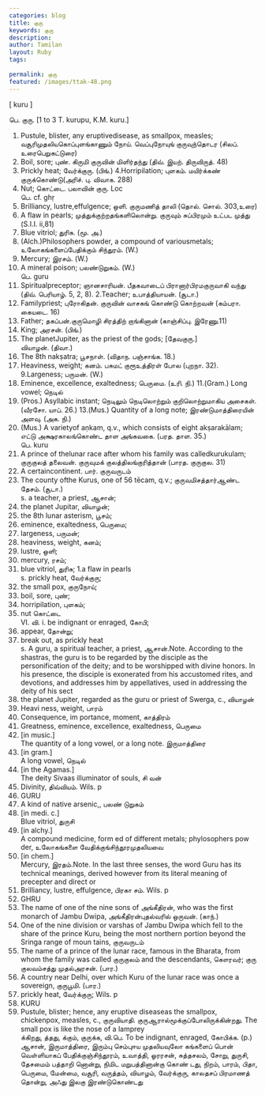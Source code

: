 ```yaml
---
categories: blog
title: குரு
keywords: குரு
description: 
author: Tamilan
layout: Ruby
tags: 
 
permalink: குரு
featured: /images/ttak-48.png
---
```

  
[ kuru ]  
  
பெ. குரு. [1 to 3 T. kurupu, K.M. kuru.]  
1. Pustule, blister, any eruptivedisease, as smallpox, measles; வசூரிமுதலியகொப்புளங்காணும் நோய். வெப்புநோயுங் குருவுந்தொடர (சிலப். உரைபெறுகட்டுரை)  
2. Boil, sore; புண். கிருமி குருவின் மிளிர்தந்து (திவ். இயற். திருவிருத். 48)  
3. Prickly heat; வேர்க்குரு. (பிங்.) 4.Horripilation; புளகம். மயிர்க்கண் குருக்கொண்டு(அரிச். பு. விவாக. 288)  
5. Nut; கொட்டை. பலாவின் குரு. Loc  
பெ. cf. ghṛ  
1. Brilliancy, lustre,effulgence; ஒளி. குருமணித் தாலி (தொல். சொல். 303,உரை)  
2. A flaw in pearls; முத்துக்குற்றதங்களிலொன்று. குருவும் சுப்பிரமும் உட்பட முத்து (S.I.I. ii,81)  
3. Blue vitriol; துரிசு. (மூ. அ.)  
4. (Alch.)Philosophers powder, a compound of variousmetals; உலோகங்களைப்பேதிக்கும் சிந்துரம். (W.)  
5. Mercury; இரசம். (W.)  
6. A mineral poison; பலண்டுறுகம். (W.)  
பெ. guru  
1. Spiritualpreceptor; ஞானசாரியன். பீதகவாடைப் பிரானார்பிரமகுருவாகி வந்து (திவ். பெரியாழ். 5, 2, 8). 2.Teacher; உபாத்தியாயன். (சூடா.)  
3. Familypriest; புரோகிதன். குருவின் வாசகங் கொண்டு கொற்றவன் (கம்பரா. கையடை. 16)  
4. Father; தகப்பன்.குருமொழி சிரத்திற் றாங்கினான் (காஞ்சிப்பு. இரேணு.11)  
5. King; அரசன். (பிங்.)  
6. The planetJupiter, as the priest of the gods; [தேவகுரு.]  
வியாழன். (திவா.)  
7. The 8th nakṣatra; பூசநாள். (விதாந. பஞ்சாங்க. 18.)  
8. Heaviness, weight; கனம். பசுமட் குரூஉத்திரள் போல (புறநா. 32). 9.Largeness; பருமன். (W.)  
10. Eminence, excellence, exaltedness; பெருமை. (உரி. நி.) 11.(Gram.) Long vowel; நெடில்  
12. (Pros.) Asyllabic instant; நெடிலும் நெடிலொற்றும் குறிலொற்றுமாகிய அசைகள். (வீரசோ. யாப். 26.) 13.(Mus.) Quantity of a long note; இரண்டுமாத்திரையின் அளவு. (அக. நி.)  
14. (Mus.) A varietyof aṇkam, q.v., which consists of eight akṣarakālam; எட்டு அக்ஷரகாலங்கொண்ட தாள அங்கவகை. (பரத. தாள. 35.)  
பெ. kuru  
1. A prince of thelunar race after whom his family was calledkurukulam; குருகுலத் தலைவன். குருவுமக் குலத்திலங்குரித்தான் (பாரத. குருகுல. 31)  
2. A certaincontinent. பார். குருவருடம்  
3. The county ofthe Kurus, one of 56 tēcam, q.v.; குருவமிசத்தார்ஆண்ட தேசம். (சூடா.)  
s. a teacher, a priest, ஆசான்;  
2. the planet Jupitar, வியாழன்;  
3. the 8th lunar asterism, பூசம்;  
4. eminence, exaltedness, பெருமை;  
5. largeness, பருமன்;  
6. heaviness, weight, கனம்;  
7. lustre, ஒளி;  
8. mercury, ரசம்;  
9. blue vitriol, துரிசு; 1.a flaw in pearls  
s. prickly heat, வேர்க்குரு;  
2. the small pox, குருநோய்;  
3. boil, sore, புண்;  
4. horripilation, புளகம்;  
5. nut கொட்டை  
VI. வி. i. be indignant or enraged, கோபி;  
2. appear, தோன்று;  
3. break out, as prickly heat  
s. A guru, a spiritual teacher, a priest, ஆசான்.Note. According to the shastras, the guru is to be regarded by the disciple as the personification of the deity; and to be worshipped with divine honors. In his presence, the disciple is exonerated from his accustomed rites, and devotions, and addresses him by appellatives, used in addressing the deity of his sect  
2. the planet Jupiter, regarded as the guru or priest of Swerga, c., வியாழன்  
3. Heavi ness, weight, பாரம்  
4. Consequence, im portance, moment, காத்திரம்  
5. Greatness, eminence, excellence, exaltedness, பெருமை  
6. [in music.]  
The quantity of a long vowel, or a long note. இருமாத்திரை  
7. [in gram.]  
A long vowel, நெடில்  
8. [in the Agamas.]  
The deity Sivaas illuminator of souls, சி வன்  
9. Divinity, திவ்வியம். Wils. p  
293. GURU  
1. A kind of native arsenic,, பலண் டுறுகம்  
11. [in medi. c.]  
Blue vitriol, துருசி  
12. [in alchy.]  
A compound medicine, form ed of different metals; phylosophers pow der, உலோகங்களை வேதிக்குங்சிந்தூரமுதலியவை  
13. [in chem.]  
Mercury, இரதம்.Note. In the last three senses, the word Guru has its technical meanings, derived however from its literal meaning of precepter and direct or  
14. Brilliancy, lustre, effulgence, பிரகா சம். Wils. p  
31. GHRU  
15. The name of one of the nine sons of அங்கீதிரன், who was the first monarch of Jambu Dwipa, அங்கீதிரன்புதல்வரில் ஒருவன். (காந்.)  
16. One of the nine division or varshas of Jambu Dwipa which fell to the share of the prince Kuru, being the most northern portion beyond the Sringa range of moun tains, குருவருடம்  
17. The name of a prince of the lunar race, famous in the Bharata, from whom the family was called குருகுலம் and the descendants, கௌரவர்; குரு குலவம்சத்து முதல்அரசன். (பார.)  
18. A country near Delhi, over which Kuru of the lunar race was once a sovereign, குருபூமி. (பார.)  
19. prickly heat, வேர்க்குரு; Wils. p  
232. KURU  
2. Pustule, blister; hence, any eruptive diseaseas the smallpox, chickenpox, measles, c., குருவியாதி. குருஆரால்மூக்குப்போலிருக்கின்றது. The small pox is like the nose of a lamprey  
க்கிறது, த்தது, க்கும், குருக்க, வி.பெ. To be indignant, enraged, கோபிக்க. (p.)  
ஆசான், இருமாத்திரை, இரும்பு செம்புஈய முதலியவுலோ கங்களைப் பொன் வெள்ளியாகப் பேதிக்குஞ்சிந்தூரம், உவாத்தி, ஓரரசன், சுத்தசலம், சோறு, துருசி, தேசமைம் பத்தாறி னொன்று, நிமிட மறுபத்தினான்கு கொண் டது, நிறம், பாரம், பிதா, பெருமை, மேன்மை, வசூரி, வருத்தம், வியாழம், வேர்க்குரு, காலதசப் பிரமாணத் தொன்று, அஃது இலகு இரண்டுகொண்டது